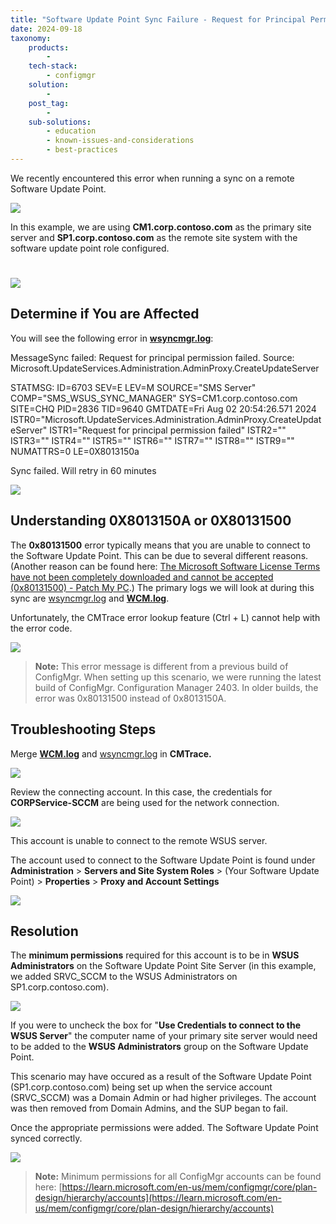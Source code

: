 ```yaml
---
title: "Software Update Point Sync Failure - Request for Principal Permission failed (0x80131500 / 0x8013150A)"
date: 2024-09-18
taxonomy:
    products:
        - 
    tech-stack:
        - configmgr
    solution:
        - 
    post_tag:
        - 
    sub-solutions:
        - education
        - known-issues-and-considerations
        - best-practices
---
```


We recently encountered this error when running a sync on a remote Software Update Point.

![](/_images/SUP_SYNC_0x80131500_or_0x8013150A-2.jpg)

In this example, we are using **CM1.corp.contoso.com** as the primary site server and **SP1.corp.contoso.com** as the remote site system with the software update point role configured.

# 
![](/_images/SUP_SYNC_0x80131500_or_0x8013150A-3-1.jpg)

## Determine if You are Affected

You will see the following error in **[wsyncmgr.log](https://patchmypc.com/collecting-log-files-for-patch-my-pc-support#publishing-service-logs)**:

MessageSync failed: Request for principal permission failed. Source: Microsoft.UpdateServices.Administration.AdminProxy.CreateUpdateServer

STATMSG: ID=6703 SEV=E LEV=M SOURCE="SMS Server" COMP="SMS\_WSUS\_SYNC\_MANAGER" SYS=CM1.corp.contoso.com SITE=CHQ PID=2836 TID=9640 GMTDATE=Fri Aug 02 20:54:26.571 2024 ISTR0="Microsoft.UpdateServices.Administration.AdminProxy.CreateUpdateServer" ISTR1="Request for principal permission failed" ISTR2="" ISTR3="" ISTR4="" ISTR5="" ISTR6="" ISTR7="" ISTR8="" ISTR9="" NUMATTRS=0 LE=0X8013150a

Sync failed. Will retry in 60 minutes

![](/_images/SUP_SYNC_0x80131500_or_0x8013150A-1.jpg)

## Understanding 0X8013150A or 0X80131500

The **0x80131500** error typically means that you are unable to connect to the Software Update Point. This can be due to several different reasons. (Another reason can be found here: [The Microsoft Software License Terms have not been completely downloaded and cannot be accepted (0x80131500) - Patch My PC](https://patchmypc.com/the-microsoft-software-license-terms-have-not-been-completely-downloaded-and-cannot-be-accepted-0x80131500).) The primary logs we will look at during this sync are [wsyncmgr.log](https://patchmypc.com/collecting-log-files-for-patch-my-pc-support#publishing-service-logs) and **[WCM.log](https://patchmypc.com/collecting-log-files-for-patch-my-pc-support#publishing-service-logs)**.

Unfortunately, the CMTrace error lookup feature (Ctrl + L) cannot help with the error code.

![](/_images/SUP_SYNC_0x80131500_or_0x8013150A-4-1.jpg)

> **Note:** This error message is different from a previous build of ConfigMgr. When setting up this scenario, we were running the latest build of ConfigMgr. Configuration Manager 2403. In older builds, the error was 0x80131500 instead of 0x8013150A.

## Troubleshooting Steps

Merge **[WCM.log](https://patchmypc.com/collecting-log-files-for-patch-my-pc-support#publishing-service-logs)** and [wsyncmgr.log](https://patchmypc.com/collecting-log-files-for-patch-my-pc-support#publishing-service-logs) in **CMTrace.**

![](/_images/SUP_SYNC_0x80131500_or_0x8013150A-6.jpg)

Review the connecting account. In this case, the credentials for **CORPService-SCCM** are being used for the network connection.

![](/_images/SUP_SYNC_0x80131500_or_0x8013150A-7.jpg)

This account is unable to connect to the remote WSUS server.

The account used to connect to the Software Update Point is found under **Administration** > **Servers and Site System Roles** > (Your Software Update Point) > **Properties** > **Proxy and Account Settings**

![](/_images/SUP_SYNC_0x80131500_or_0x8013150A-8-1.jpg)

## Resolution

The **minimum permissions** required for this account is to be in **WSUS Administrators** on the Software Update Point Site Server (in this example, we added SRVC\_SCCM to the WSUS Administrators on SP1.corp.contoso.com).

![](/_images/SUP_SYNC_0x80131500_or_0x8013150A-9.jpg)

If you were to uncheck the box for "**Use Credentials to connect to the WSUS Server**" the computer name of your primary site server would need to be added to the **WSUS Administrators** group on the Software Update Point.

This scenario may have occured as a result of the Software Update Point (SP1.corp.contoso.com) being set up when the service account (SRVC\_SCCM) was a Domain Admin or had higher privileges. The account was then removed from Domain Admins, and the SUP began to fail.

Once the appropriate permissions were added. The Software Update Point synced correctly.

![](/_images/SUP_SYNC_0x80131500_or_0x8013150A-10.jpg)

> **Note:** Minimum permissions for all ConfigMgr accounts can be found here: [https://learn.microsoft.com/en-us/mem/configmgr/core/plan-design/hierarchy/accounts](https://learn.microsoft.com/en-us/mem/configmgr/core/plan-design/hierarchy/accounts)
